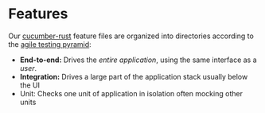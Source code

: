 # Features

Our [cucumber-rust](https://github.com/bbqsrc/cucumber-rust)
feature files are organized into directories according to the
[agile testing pyramid](https://cucumber.io/blog/bdd/where_should_you_use_bdd/):
* **End-to-end:** Drives the _entire application_, using the same interface as a
  _user_.
* **Integration:** Drives a large part of the application stack usually below the UI
* Unit: Checks one unit of application in isolation often mocking other units
